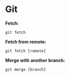 # Git

**Fetch:**

```
git fetch
```

**Fetch from remote:**

```
git fetch [remote]
```

**Merge with another branch:**

```
git merge [branch]
```



